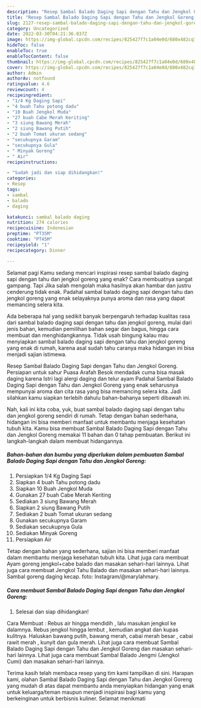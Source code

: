 ```yaml
---
description: "Resep Sambal Balado Daging Sapi dengan Tahu dan Jengkol Goreng yang Lezat, Buat Buka Puasa Enak Banget"
title: "Resep Sambal Balado Daging Sapi dengan Tahu dan Jengkol Goreng yang Lezat, Buat Buka Puasa Enak Banget"
slug: 2127-resep-sambal-balado-daging-sapi-dengan-tahu-dan-jengkol-goreng-yang-lezat-buat-buka-puasa-enak-banget
category: Uncategorized
date: 2022-03-30T04:21:36.037Z
image: https://img-global.cpcdn.com/recipes/825427f7c1a04e0d/680x482cq70/sambal-balado-daging-sapi-dengan-tahu-dan-jengkol-goreng-foto-resep-utama.jpg
hideToc: false
enableToc: true
enableTocContent: false
thumbnail: https://img-global.cpcdn.com/recipes/825427f7c1a04e0d/680x482cq70/sambal-balado-daging-sapi-dengan-tahu-dan-jengkol-goreng-foto-resep-utama.jpg
cover: https://img-global.cpcdn.com/recipes/825427f7c1a04e0d/680x482cq70/sambal-balado-daging-sapi-dengan-tahu-dan-jengkol-goreng-foto-resep-utama.jpg
author: Admin
authorAv: notfound
ratingvalue: 4.6
reviewcount: 4
recipeingredient:
- "1/4 Kg Daging Sapi"
- "4 buah Tahu potong dadu"
- "10 Buah Jengkol Muda"
- "27 buah Cabe Merah Keriting"
- "3 siung Bawang Merah"
- "2 siung Bawang Putih"
- "2 buah Tomat ukuran sedang"
- "secukupnya Garam"
- "secukupnya Gula"
- " Minyak Goreng"
- " Air"
recipeinstructions:

- "Sudah jadi dan siap dihidangkan!"
categories:
- Resep
tags:
- sambal
- balado
- daging

katakunci: sambal balado daging 
nutrition: 274 calories
recipecuisine: Indonesian
preptime: "PT35M"
cooktime: "PT45M"
recipeyield: "1"
recipecategory: Dinner

---
```



Selamat pagi Kamu sedang mencari inspirasi resep sambal balado daging sapi dengan tahu dan jengkol goreng yang enak? Cara membuatnya sangat gampang. Tapi Jika salah mengolah maka hasilnya akan hambar dan justru cenderung tidak enak. Padahal sambal balado daging sapi dengan tahu dan jengkol goreng yang enak selayaknya punya aroma dan rasa yang dapat memancing selera kita.


Ada beberapa hal yang sedikit banyak berpengaruh terhadap kualitas rasa dari sambal balado daging sapi dengan tahu dan jengkol goreng, mulai dari jenis bahan, kemudian pemilihan bahan segar dan bagus, hingga cara membuat dan menghidangkannya. Tidak usah bingung kalau mau menyiapkan sambal balado daging sapi dengan tahu dan jengkol goreng yang enak di rumah, karena asal sudah tahu caranya maka hidangan ini bisa menjadi sajian istimewa.

Resep Sambal Balado Daging Sapi dengan Tahu dan Jengkol Goreng. Persiapan untuk sahur Puasa Arafah Besok mendadak cuma bisa masak daging karena Istri lagi alergi daging dan telur ayam Padahal Sambal Balado Daging Sapi dengan Tahu dan Jengkol Goreng yang enak seharusnya mempunyai aroma dan cita rasa yang bisa memancing selera kita. Jadi silahkan kamu siapkan terlebih dahulu bahan-bahanya seperti dibawah ini.


Nah, kali ini kita coba, yuk, buat sambal balado daging sapi dengan tahu dan jengkol goreng sendiri di rumah. Tetap dengan bahan sederhana, hidangan ini bisa memberi manfaat untuk membantu menjaga kesehatan tubuh kita. Kamu bisa membuat Sambal Balado Daging Sapi dengan Tahu dan Jengkol Goreng memakai 11 bahan dan 0 tahap pembuatan. Berikut ini langkah-langkah dalam membuat hidangannya.

<!--inarticleads1-->

##### Bahan-bahan dan bumbu yang diperlukan dalam pembuatan Sambal Balado Daging Sapi dengan Tahu dan Jengkol Goreng:

1. Persiapkan 1/4 Kg Daging Sapi
1. Siapkan 4 buah Tahu potong dadu
1. Siapkan 10 Buah Jengkol Muda
1. Gunakan 27 buah Cabe Merah Keriting
1. Sediakan 3 siung Bawang Merah
1. Siapkan 2 siung Bawang Putih
1. Sediakan 2 buah Tomat ukuran sedang
1. Gunakan secukupnya Garam
1. Sediakan secukupnya Gula
1. Sediakan  Minyak Goreng
1. Persiapkan  Air


Tetap dengan bahan yang sederhana, sajian ini bisa memberi manfaat dalam membantu menjaga kesehatan tubuh kita. Lihat juga cara membuat Ayam goreng jengkol+cabe balado dan masakan sehari-hari lainnya. Lihat juga cara membuat Jengkol Tahu Balado dan masakan sehari-hari lainnya. Sambal goreng daging kecap. foto: Instagram/@marylahmary. 

<!--inarticleads2-->

##### Cara membuat Sambal Balado Daging Sapi dengan Tahu dan Jengkol Goreng:


1. Selesai dan siap dihidangkan!

Cara Membuat : Rebus air hingga mendidih , lalu masukan jengkol ke dalamnya. Rebus jengkol hingga lembut , kemudian angkat dan kupas kulitnya. Haluskan bawang putih, bawang merah, cabai merah besar , cabai rawit merah , kunyit dan gula merah. Lihat juga cara membuat Sambal Balado Daging Sapi dengan Tahu dan Jengkol Goreng dan masakan sehari-hari lainnya. Lihat juga cara membuat Sambal Balado Jengmi (Jengkol Cumi) dan masakan sehari-hari lainnya. 

Terima kasih telah membaca resep yang tim kami tampilkan di sini. Harapan kami, olahan Sambal Balado Daging Sapi dengan Tahu dan Jengkol Goreng yang mudah di atas dapat membantu anda menyiapkan hidangan yang enak untuk keluarga/teman maupun menjadi inspirasi bagi kamu yang berkeinginan untuk berbisnis kuliner. Selamat menikmati
